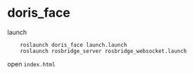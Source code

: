 # doris_face


launch

```
    roslaunch doris_face launch.launch
    roslaunch rosbridge_server rosbridge_websocket.launch
```

open `index.html`